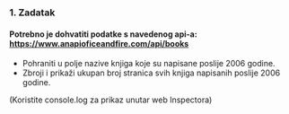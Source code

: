 ### 1. Zadatak
#### Potrebno je dohvatiti podatke s navedenog api-a: https://www.anapioficeandfire.com/api/books
- Pohraniti u polje nazive knjiga koje su napisane poslije 2006 godine.
- Zbroji i prikaži ukupan broj stranica svih knjiga napisanih poslije 2006 godine. 

(Koristite console.log za prikaz unutar web Inspectora)